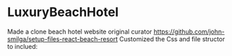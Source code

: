 # LuxuryBeachHotel
Made a clone beach hotel website original curator https://github.com/john-smilga/setup-files-react-beach-resort
Customized the Css and file structor to inclued:
